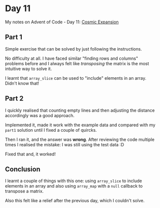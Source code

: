 # Day 11

My notes on Advent of Code - Day 11: [Cosmic Expansion](https://adventofcode.com/2023/day/11)

## Part 1

Simple exercise that can be solved by just following the instructions.

No difficulty at all. I have faced similar "finding rows and columns" problems before and I always felt like _transposing_ the matrix is the most intuitive way to solve it.

I learnt that `array_slice` can be used to "include" elements in an array. Didn't know that!

## Part 2

I quickly realised that counting empty lines and then adjusting the distance accordingly was a good approach.

Implemented it, made it work with the example data and compared with my `part1` solution until I fixed a couple of quircks.

Then I ran it, and the answer was **wrong**. After reviewing the code multiple times I realised the mistake: I was still using the test data :D

Fixed that and, it worked!


## Conclusion

I learnt a couple of things with this one: using `array_slice` to include elements in an array and also using `array_map` with a `null` callback to transpose a matrix.

Also this felt like a relief after the previous day, which I couldn't solve.
